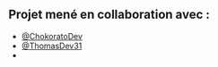 ## Projet mené en collaboration avec :

- [@ChokoratoDev](https://github.com/ChokoratoDev)
- [@ThomasDev31](https://github.com/ThomasDev31)
- 